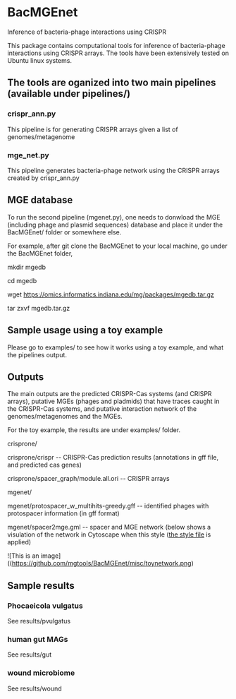 # BacMGEnet
Inference of bacteria-phage interactions using CRISPR

This package contains computational tools for inference of bacteria-phage interactions using CRISPR arrays. 
The tools have been extensively tested on Ubuntu linux systems. 

## The tools are oganized into two main pipelines (available under pipelines/)
### crispr_ann.py
   This pipeline is for generating CRISPR arrays given a list of genomes/metagenome
### mge_net.py
   This pipeline generates bacteria-phage network using the CRISPR arrays created by crispr_ann.py

## MGE database
To run the second pipeline (mgenet.py), one needs to donwload the MGE (including phage and plasmid sequences) database and place it under the BacMGEnet/ folder or somewhere else. 

For example, after git clone the BacMGEnet to your local machine, go under the BacMGEnet folder,

mkdir mgedb

cd mgedb

wget https://omics.informatics.indiana.edu/mg/packages/mgedb.tar.gz 

tar zxvf mgedb.tar.gz

## Sample usage using a toy example
Please go to examples/ to see how it works using a toy example, and what the pipelines output. 

## Outputs
The main outputs are the predicted CRISPR-Cas systems (and CRISPR arrays), putative MGEs (phages and pladmids) that have traces caught in the CRISPR-Cas systems, and putative interaction network of the genomes/metagenomes and the MGEs.

For the toy example, the results are under examples/ folder.  

crisprone/

crisprone/crispr -- CRISPR-Cas prediction results (annotations in gff file, and predicted cas genes)

crisprone/spacer_graph/module.all.ori -- CRISPR arrays

mgenet/

mgenet/protospacer_w_multihits-greedy.gff -- identified phages with protospacer information (in gff format)

mgenet/spacer2mge.gml -- spacer and MGE network (below shows a visulation of the network in Cytoscape when this style ([the style file](https://github.com/mgtools/BacMGEnet/misc/style.xml) is applied)

![This is an image]((https://github.com/mgtools/BacMGEnet/misc/toynetwork.png)

## Sample results
### Phocaeicola vulgatus
See results/pvulgatus

### human gut MAGs
See results/gut

### wound microbiome
See results/wound
